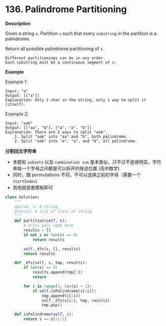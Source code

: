 # 136. Palindrome Partitioning

**Description**

Given a string `s`. Partition `s` such that every `substring` in the partition is a palindrome.

Return all possible palindrome partitioning of `s`.

```
Different partitionings can be in any order.
Each substring must be a continuous segment of s.
```

**Example**

Example 1:

```
Input: "a"
Output: [["a"]]
Explanation: Only 1 char in the string, only 1 way to split it (itself).
```

Example 2:

```
Input: "aab"
Output: [["aa", "b"], ["a", "a", "b"]]
Explanation: There are 2 ways to split "aab".
    1. Split "aab" into "aa" and "b", both palindrome.
    2. Split "aab" into "a", "a", and "b", all palindrome.
```


**分割回文字符串**

- 本题和 `subsets` 以及 `combination sum` 基本类似，只不过不是很明显。字符串每一个字母之间都是可以拆开的候选位置 (高中数学)
- 同时，跟 permutations 不同，不可以选择之前的字母（需要一个 `startIndex`）
- 其他就是套模板即可


```python
class Solution:
    """
    @param: s: A string
    @return: A list of lists of string
    """
    def partition(self, s):
        # write your code here
        results = []
        if not s or len(s) == 0:
            return results

        self._dfs(s, [], results)
        return results

    def _dfs(self, s, tmp, results):
        if len(s) == 0:
            results.append(tmp[:])
            return

        for i in range(1, len(s) + 1):
            if self.isPalindrome(s[:i]):
                tmp.append(s[:i])
                self._dfs(s[i:], tmp, results)
                tmp.pop()

    def isPalindrome(self, s):
        return s == s[::-1]
```
